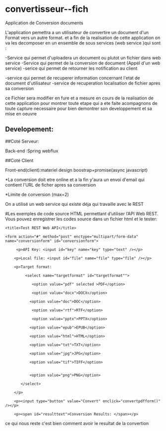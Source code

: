 # convertisseur--fich
Application de Conversion documents 

L'application pemettra a un utilisateur de convertire un document d'un Format vers un autre format. et a fin de la realisation de cette application on va les decomposer en un ensemble de sous services (web service )qui sont :

-Service qui permet d'uploadera un document ou plutot un fichier dans web service
-Service qui permet de la conversion de document (Appél d'un web service)
-serice qui permet de retourner les notification au client

-service qui permet de recuperer information concernant l'etat de document d'utilisateur
-service de recuperation localisation de fichier apres sa conversion 

ce Fichier sera modifier en fure et a mesure en cours de la realisation de cette application pour montrer toute etape qui a ete faite acompagnons de toute capture necessaire pour bien demontrer son developpement et sa mise en oeuvre 

## Developement:

##Coté Serveur: 

Back-end :Spring webflux

##Coté Client

Front-end(client):materiel design boostrap+promise(async javascript)

*La conversion doit etre online et a la fin y'aura un envoi d'email qui contient l'URL de ficher apres sa conversion

*Limite de conversion (max=2)

On a utilisé un web service qui existe déja qui travaille avec le REST 

#Les exemples de code source HTML permettant d’utiliser l’API Web REST. Vous pouvez enregistrer les codes source dans un fichier html et le tester:

<html>

<head>
    
    <title>Test REST Web API</title>

</head>

<body>
    
    <form action="#" method="post" enctype="multipart/form-data" name="conversionform" id="conversionform">
         
         <p>API Key: <input id="key" name="key" type="text" /></p>
        
        <p>Local file: <input id="file" name="file" type="file" /></p>
        
        <p>Target format:
             
             <select name="targetformat" id="targetformat"">
                
                <option value="pdf" selected >PDF</option>
                
                <option value="docx">DOCX</option>
               
               <option value="doc">DOC</option>
                
                <option value="rtf">RTF</option>
                
                <option value="pptx">PPTX</option>
               
               <option value="epub">EPUB</option>
               
               <option value="html">HTML</option>
               
               <option value="txt">TXT</option>
               
               <option value="jpg">JPG</option>
               
               <option value="tif">TIFF</option>
               
               
               <option value="png">PNG</option>
           
           </select>
        
        </p>
        
        <p><input type="button" value="Convert" onclick="convertpdfform()" /></p>
        
        <p><span id="resulttext">Conversion Results: </span></p>
    
    
   </form>


<script src="/js/jquery.js"></script>

<script src="/js/jquery.form.js"></script>

<script type="text/javascript">
 

$(document).ready(function() {
  
  });
 
 function showResponse(responseText, statusText, xhr, $form)  {
  
  
  resulttext.innerHTML=responseText;
  }
 
 function showError(responseText, statusText, xhr, $form)  {
  }
 
 function convertpdfform() {
   
  
  options = {
    
    success:       showResponse, 
    
    error:         showError,
      
      url:       "//s2.aconvert.com/convert/api-win.php",
    };
   
   $('#conversionform').ajaxForm(options);
   
   $('#conversionform').ajaxSubmit(options);
   
   return false;
  }

</script>


</body>

</html>

ce qui nous reste c'est bien comment avoir le resultat de la convertion
